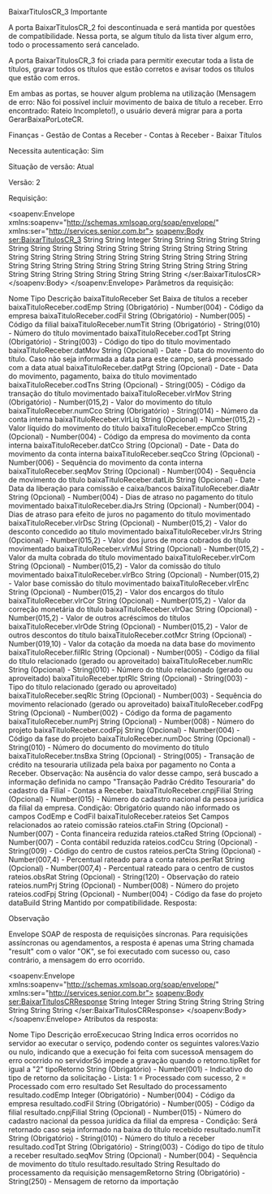 BaixarTitulosCR_3
Importante

A porta BaixarTitulosCR_2 foi descontinuada e será mantida por questões de compatibilidade. Nessa porta, se algum título da lista tiver algum erro, todo o processamento será cancelado.

A porta BaixarTitulosCR_3 foi criada para permitir executar toda a lista de títulos, gravar todos os títulos que estão corretos e avisar todos os títulos que estão com erros.

Em ambas as portas, se houver algum problema na utilização (Mensagem de erro: Não foi possível incluir movimento de baixa de título a receber. Erro encontrado: Rateio Incompleto!), o usuário deverá migrar para a porta GerarBaixaPorLoteCR.

Finanças - Gestão de Contas a Receber - Contas à Receber - Baixar Títulos

Necessita autenticação: Sim

Situação de versão: Atual

Versão: 2

Requisição:

<soapenv:Envelope xmlns:soapenv="http://schemas.xmlsoap.org/soap/envelope/" xmlns:ser="http://services.senior.com.br">
  <soapenv:Body>
    <ser:BaixarTitulosCR_3>
      <user>String</user>
      <password>String</password>
      <encryption>Integer</encryption>
      <parameters>
        <baixaTituloReceber>
          <codEmp>String</codEmp>
          <codFil>String</codFil>
          <numTit>String</numTit>
          <codTpt>String</codTpt>
          <datMov>String</datMov>
          <datPgt>String</datPgt>
          <codTns>String</codTns>
          <vlrMov>String</vlrMov>
          <numCco>String</numCco>
          <vlrLiq>String</vlrLiq>
          <empCco>String</empCco>
          <datCco>String</datCco>
          <seqCco>String</seqCco>
          <seqMov>String</seqMov>
          <datLib>String</datLib>
          <diaAtr>String</diaAtr>
          <diaJrs>String</diaJrs>
          <vlrDsc>String</vlrDsc>
          <vlrJrs>String</vlrJrs>
          <vlrMul>String</vlrMul>
          <vlrCom>String</vlrCom>
          <vlrBco>String</vlrBco>
          <vlrEnc>String</vlrEnc>
          <vlrCor>String</vlrCor>
          <vlrOac>String</vlrOac>
          <vlrOde>String</vlrOde>
          <cotMcr>String</cotMcr>
          <filRlc>String</filRlc>
          <numRlc>String</numRlc>
          <tptRlc>String</tptRlc>
          <seqRlc>String</seqRlc>
          <codFpg>String</codFpg>
          <numPrj>String</numPrj>
          <codFpj>String</codFpj>
          <numDoc>String</numDoc>
          <tnsBxa>String</tnsBxa>
          <cnpjFilial>String</cnpjFilial>
          <rateios>
            <ctaFin>String</ctaFin>
            <ctaRed>String</ctaRed>
            <codCcu>String</codCcu>
            <perCta>String</perCta>
            <perRat>String</perRat>
            <obsRat>String</obsRat>
            <numPrj>String</numPrj>
            <codFpj>String</codFpj>
          </rateios>
        </baixaTituloReceber>
        <dataBuild>String</dataBuild>
      </parameters>
    </ser:BaixarTitulosCR>
  </soapenv:Body>
</soapenv:Envelope>
Parâmetros da requisição:

Nome	Tipo	Descrição
baixaTituloReceber	Set	Baixa de títulos a receber
baixaTituloReceber.codEmp	String	(Obrigatório) - Number(004) - Código da empresa
baixaTituloReceber.codFil	String	(Obrigatório) - Number(005) - Código da filial
baixaTituloReceber.numTit	String	(Obrigatório) - String(010) - Número do título movimentado
baixaTituloReceber.codTpt	String	(Obrigatório) - String(003) - Código do tipo do título movimentado
baixaTituloReceber.datMov	String	(Opcional) - Date - Data do movimento do título. Caso não seja informada a data para este campo, será processado com a data atual
baixaTituloReceber.datPgt	String	(Opcional) - Date - Data do movimento, pagamento, baixa do título movimentado
baixaTituloReceber.codTns	String	(Opcional) - String(005) - Código da transação do título movimentado
baixaTituloReceber.vlrMov	String	(Obrigatório) - Number(015,2) - Valor do movimento do título
baixaTituloReceber.numCco	String	(Obrigatório) - String(014) - Número da conta interna
baixaTituloReceber.vlrLiq	String	(Opcional) - Number(015,2) - Valor líquido do movimento do título
baixaTituloReceber.empCco	String	(Opcional) - Number(004) - Código da empresa do movimento da conta interna
baixaTituloReceber.datCco	String	(Opcional) - Date - Data do movimento da conta interna
baixaTituloReceber.seqCco	String	(Opcional) - Number(006) - Sequência do movimento da conta interna
baixaTituloReceber.seqMov	String	(Opcional) - Number(004) - Sequência de movimento do título
baixaTituloReceber.datLib	String	(Opcional) - Date - Data da liberação para comissão e caixa/bancos
baixaTituloReceber.diaAtr	String	(Opcional) - Number(004) - Dias de atraso no pagamento do título movimentado
baixaTituloReceber.diaJrs	String	(Opcional) - Number(004) - Dias de atraso para efeito de juros no pagamento do título movimentado
baixaTituloReceber.vlrDsc	String	(Opcional) - Number(015,2) - Valor do desconto concedido ao título movimentado
baixaTituloReceber.vlrJrs	String	(Opcional) - Number(015,2) - Valor dos juros de mora cobrados do título movimentado
baixaTituloReceber.vlrMul	String	(Opcional) - Number(015,2) - Valor da multa cobrada do título movimentado
baixaTituloReceber.vlrCom	String	(Opcional) - Number(015,2) - Valor da comissão do título movimentado
baixaTituloReceber.vlrBco	String	(Opcional) - Number(015,2) - Valor base comissão do título movimentado
baixaTituloReceber.vlrEnc	String	(Opcional) - Number(015,2) - Valor dos encargos do título
baixaTituloReceber.vlrCor	String	(Opcional) - Number(015,2) - Valor da correção monetária do título
baixaTituloReceber.vlrOac	String	(Opcional) - Number(015,2) - Valor de outros acréscimos do títulos
baixaTituloReceber.vlrOde	String	(Opcional) - Number(015,2) - Valor de outros descontos do título
baixaTituloReceber.cotMcr	String	(Opcional) - Number(019,10) - Valor da cotação da moeda na data base do movimento
baixaTituloReceber.filRlc	String	(Opcional) - Number(005) - Código da filial do título relacionado (gerado ou aproveitado)
baixaTituloReceber.numRlc	String	(Opcional) - String(010) - Número do título relacionado (gerado ou aproveitado)
baixaTituloReceber.tptRlc	String	(Opcional) - String(003) - Tipo do título relacionado (gerado ou aproveitado)
baixaTituloReceber.seqRlc	String	(Opcional) - Number(003) - Sequência do movimento relacionado (gerado ou aproveitado)
baixaTituloReceber.codFpg	String	(Opcional) - Number(002) - Código da forma de pagamento
baixaTituloReceber.numPrj	String	(Opcional) - Number(008) - Número do projeto
baixaTituloReceber.codFpj	String	(Opcional) - Number(004) - Código da fase do projeto
baixaTituloReceber.numDoc	String	(Opcional) - String(010) - Número do documento do movimento do título
baixaTituloReceber.tnsBxa	String	(Opcional) - String(005) - Transação de crédito na tesouraria utilizada pela baixa por pagamento no Conta a Receber. Observação: Na ausência do valor desse campo, será buscado a informação definida no campo "Transação Padrão Crédito Tesouraria" do cadastro da Filial - Contas a Receber.
baixaTituloReceber.cnpjFilial	String	(Opcional) - Number(015) - Número do cadastro nacional da pessoa jurídica da filial da empresa. Condição: Obrigatório quando não informado os campos CodEmp e CodFil
baixaTituloReceber.rateios	Set	Campos relacionados ao rateio comissão
rateios.ctaFin	String	(Opcional) - Number(007) - Conta financeira reduzida
rateios.ctaRed	String	(Opcional) - Number(007) - Conta contábil reduzida
rateios.codCcu	String	(Opcional) - String(009) - Código do centro de custos
rateios.perCta	String	(Opcional) - Number(007,4) - Percentual rateado para a conta
rateios.perRat	String	(Opcional) - Number(007,4) - Percentual rateado para o centro de custos
rateios.obsRat	String	(Opcional) - String(120) - Observação do rateio
rateios.numPrj	String	(Opcional) - Number(008) - Número do projeto
rateios.codFpj	String	(Opcional) - Number(004) - Código da fase do projeto
dataBuild	String	Mantido por compatibilidade.
Resposta:

Observação

Envelope SOAP de resposta de requisições síncronas. Para requisições assíncronas ou agendamentos, a resposta é apenas uma String chamada "result" com o valor "OK", se foi executado com sucesso ou, caso contrário, a mensagem do erro ocorrido.

<soapenv:Envelope xmlns:soapenv="http://schemas.xmlsoap.org/soap/envelope/" xmlns:ser="http://services.senior.com.br">
  <soapenv:Body>
    <ser:BaixarTitulosCRResponse>
      <result>
        <tipoRetorno>String</tipoRetorno>
        <resultado>
          <codEmp>Integer</codEmp>
          <codFil>String</codFil>
          <cnpjFilial>String</cnpjFilial>
          <numTit>String</numTit>
          <codTpt>String</codTpt>
          <seqMov>String</seqMov>
          <resultado>String</resultado>
        </resultado>
        <mensagemRetorno>String</mensagemRetorno>
        <erroExecucao>String</erroExecucao>
      </result>
    </ser:BaixarTitulosCRResponse>
  </soapenv:Body>
</soapenv:Envelope>
Atributos da resposta:

Nome	Tipo	Descrição
erroExecucao	String	Indica erros ocorridos no servidor ao executar o serviço, podendo conter os seguintes valores:Vazio ou nulo, indicando que a execução foi feita com sucessoA mensagem do erro ocorrido no servidorSó impede a gravação quando o retorno.tipRet for igual a "2"
tipoRetorno	String	(Obrigatório) - Number(001) - Indicativo do tipo de retorno da solicitação - Lista: 1 = Processado com sucesso, 2 = Processado com erro
resultado	Set	Resultado do processamento
resultado.codEmp	Integer	(Obrigatório) - Number(004) - Código da empresa
resultado.codFil	String	(Obrigatório) - Number(005) - Código da filial
resultado.cnpjFilial	String	(Opcional) - Number(015) - Número do cadastro nacional da pessoa jurídica da filial da empresa - Condição: Será retornado caso seja informado na baixa do título recebido
resultado.numTit	String	(Obrigatório) - String(010) - Número do título a receber
resultado.codTpt	String	(Obrigatório) - String(003) - Código do tipo de título a receber
resultado.seqMov	String	(Opcional) - Number(004) - Sequência de movimento do título
resultado.resultado	String	Resultado do processamento da requisição
mensagemRetorno	String	(Obrigatório) - String(250) - Mensagem de retorno da importação